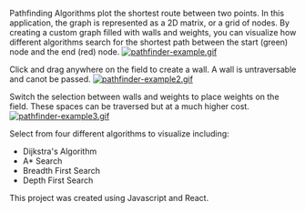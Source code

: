 Pathfinding Algorithms plot the shortest route between two points. In this application, the graph is represented as a 2D matrix, or a grid of nodes. By creating a custom graph filled with walls and weights, you can visualize how different algorithms search for the shortest path between the start (green) node and the end (red) node.
[![pathfinder-example.gif](https://i.imgur.com/tDIL7pi.gif)](https://i.imgur.com/tDIL7pi.gif)

Click and drag anywhere on the field to create a wall. A wall is untraversable and canot be passed. 
[![pathfinder-example2.gif](https://s6.gifyu.com/images/pathfinder-example2.gif)](https://gifyu.com/image/lh4F)

Switch the selection between walls and weights to place weights on the field. These spaces can be traversed but at a much higher cost.
[![pathfinder-example3.gif](https://i.imgur.com/n3k9sb7.gif)](https://i.imgur.com/n3k9sb7.gif)

Select from four different algorithms to visualize including:
  * Dijkstra's Algorithm
  * A* Search
  * Breadth First Search
  * Depth First Search

This project was created using Javascript and React.
